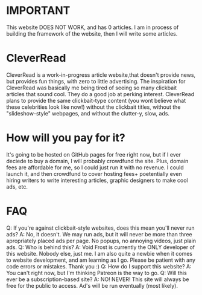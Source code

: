 # IMPORTANT
This website DOES NOT WORK, and has 0 articles. I am in process of building the framework of the website, then I will write some articles.

# CleverRead
CleverRead is a work-in-progress article website,that doesn't provide news, but provides fun things, with zero to little advertising.
The inspiration for CleverRead was basically me being tired of seeing so many clickbait articles that sound cool. They do a good job at perking interest.
CleverRead plans to provide the same clickbait-type content (you wont believe what these celebrities look like now!) without the clickbait titles, without the "slideshow-style" webpages, and without the clutter-y, slow, ads.

# How will you pay for it?
It's going to be hosted on GitHub pages for free right now, but if I ever deciede to buy a domain, I will probably crowdfund the site. Plus, domain fees are affordable for me, so I could just run it with no revenue. I could launch it, and then crowdfund to cover hosting fees+ poetentially even hiring writers to write interesting articles, graphic designers to make cool ads, etc.

# FAQ
Q: If you're against clickbait-style websites, does this mean you'll never run ads?
A: No, it doesn't. We may run ads, but it will never be more than three apropriately placed ads per page. No popups, no annoying videos, just plain ads.
Q: Who is behind this?
A: Void Frost is currently the ONLY developer of this website. Nobody else, just me. I am also quite a newbie when it comes to website development, and am learning as I go. Please be patient with any code errors or mistakes. Thank you :)
Q: How do I support this website?
A: You can't right now, but I'm thinking Patreon is the way to go. 
Q: Will this ever be a subscription-based site?
A: NO! NEVER! This site will always be free for the public to access. Ad's will be run eventually (most likely).
